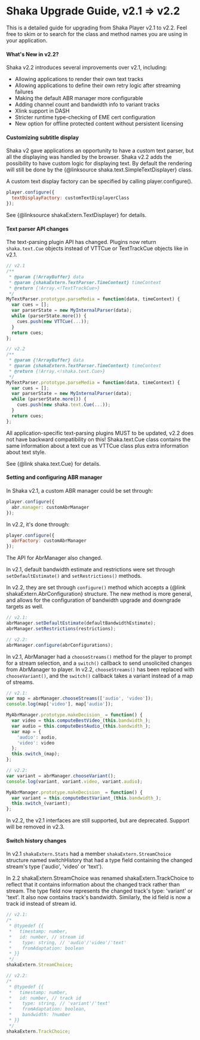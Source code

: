 # Shaka Upgrade Guide, v2.1 => v2.2

This is a detailed guide for upgrading from Shaka Player v2.1 to v2.2.
Feel free to skim or to search for the class and method names you are using in
your application.


#### What's New in v2.2?

Shaka v2.2 introduces several improvements over v2.1, including:
  - Allowing applications to render their own text tracks
  - Allowing applications to define their own retry logic after streaming
    failures
  - Making the default ABR manager more configurable
  - Adding channel count and bandwidth info to variant tracks
  - Xlink support in DASH
  - Stricter runtime type-checking of EME cert configuration
  - New option for offline protected content without persistent licensing


#### Customizing subtitle display

Shaka v2 gave applications an opportunity to have a custom text parser, but
all the displaying was handled by the browser. Shaka v2.2 adds the
possibility to have custom logic for displaying text. By default the
rendering will still be done by the {@linksource shaka.text.SimpleTextDisplayer}
class.

A custom text display factory can be specified by calling player.configure().

```js
player.configure({
  textDisplayFactory: customTextDisplayerClass
});
```

See {@linksource shakaExtern.TextDisplayer} for details.


#### Text parser API changes

The text-parsing plugin API has changed. Plugins now return `shaka.text.Cue`
objects instead of VTTCue or TextTrackCue objects like in v2.1.

```js
// v2.1
/**
 * @param {!ArrayBuffer} data
 * @param {shakaExtern.TextParser.TimeContext} timeContext
 * @return {!Array.<!TextTrackCue>}
 */
MyTextParser.prototype.parseMedia = function(data, timeContext) {
  var cues = [];
  var parserState = new MyInternalParser(data);
  while (parserState.more()) {
    cues.push(new VTTCue(...));
  }
  return cues;
};

// v2.2
/**
 * @param {!ArrayBuffer} data
 * @param {shakaExtern.TextParser.TimeContext} timeContext
 * @return {!Array.<!shaka.text.Cue>}
 */
MyTextParser.prototype.parseMedia = function(data, timeContext) {
  var cues = [];
  var parserState = new MyInternalParser(data);
  while (parserState.more()) {
    cues.push(new shaka.text.Cue(...));
  }
  return cues;
};
```

All application-specific text-parsing plugins MUST to be updated,
v2.2 does not have backward compatibility on this!
Shaka.text.Cue class contains the same information about a text cue as
VTTCue class plus extra information about text style.

See {@link shaka.text.Cue} for details.


#### Setting and configuring ABR manager

In Shaka v2.1, a custom ABR manager could be set through:

```js
player.configure({
  abr.manager: customAbrManager
});
```

In v2.2, it's done through:

```js
player.configure({
  abrFactory: customAbrManager
});
```

The API for AbrManager also changed.

In v2.1, default bandwidth estimate and restrictions were set through
`setDefaultEstimate()` and `setRestrictions()` methods.

In v2.2, they are set through `configure()` method which accepts a
{@link shakaExtern.AbrConfiguration} structure. The new method is more general,
and allows for the configuration of bandwidth upgrade and downgrade targets
as well.

```js
// v2.1:
abrManager.setDefaultEstimate(defaultBandwidthEstimate);
abrManager.setRestrictions(restrictions);

// v2.2:
abrManager.configure(abrConfigurations);
```

In v2.1, AbrManager had a `chooseStreams()` method for the player to prompt for
a stream selection, and a `switch()` callback to send unsolicited changes from
AbrManager to player.  In v2.2, `chooseStreams()` has been replaced with
`chooseVariant()`, and the `switch()` callback takes a variant instead of a map
of streams.

```js
// v2.1:
var map = abrManager.chooseStreams(['audio', 'video']);
console.log(map['video'], map['audio']);

MyAbrManager.prototype.makeDecision_ = function() {
  var video = this.computeBestVideo_(this.bandwidth_);
  var audio = this.computeBestAudio_(this.bandwidth_);
  var map = {
    'audio': audio,
    'video': video
  };
  this.switch_(map);
};

// v2.2:
var variant = abrManager.chooseVariant();
console.log(variant, variant.video, variant.audio);

MyAbrManager.prototype.makeDecision_ = function() {
  var variant = this.computeBestVariant_(this.bandwidth_);
  this.switch_(variant);
};
```

In v2.2, the v2.1 interfaces are still supported, but are deprecated.  Support
will be removed in v2.3.


#### Switch history changes
In v2.1 `shakaExtern.Stats` had a member `shakaExtern.StreamChoice` structure
named switchHistory that had a type field containing the changed stream's
type ('audio', 'video' or 'text').

In 2.2 shakaExtern.StreamChoice was renamed shakaExtern.TrackChoice to
reflect that it contains information about the changed track rather than
stream. The type field now represents the changed track's type:
'variant' or 'text'. It also now contains track's bandwidth. Similarly, the
id field is now a track id instead of stream id.

```js
// v2.1:
/*
 * @typedef {{
 *   timestamp: number,
 *   id: number, // stream id
 *    type: string, // 'audio'/'video'/'text'
 *    fromAdaptation: boolean
 * }}
 */
shakaExtern.StreamChoice;

// v2.2:
/*
 * @typedef {{
 *   timestamp: number,
 *   id: number, // track id
 *    type: string, // 'variant'/'text'
 *    fromAdaptation: boolean,
 *    bandwidth: ?number
 * }}
 */
shakaExtern.TrackChoice;
```
